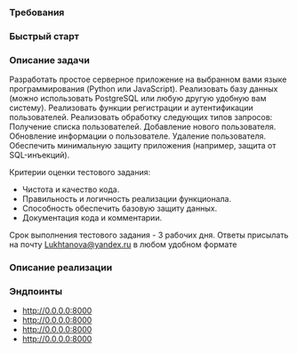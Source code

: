 ### Требования
### Быстрый старт
### Описание задачи
Разработать простое серверное приложение на выбранном вами языке программирования (Python или JavaScript).
Реализовать базу данных (можно использовать PostgreSQL или любую другую удобную вам систему).
Реализовать функции регистрации и аутентификации пользователей.
Реализовать обработку следующих типов запросов:
Получение списка пользователей.
Добавление нового пользователя.
Обновление информации о пользователе.
Удаление пользователя.
Обеспечить минимальную защиту приложения (например, защита от SQL-инъекций).

Критерии оценки тестового задания:
- Чистота и качество кода.
- Правильность и логичность реализации функционала.
- Способность обеспечить базовую защиту данных.
- Документация кода и комментарии.

Срок выполнения тестового задания - 3 рабочих дня.
Ответы присылать на почту Lukhtanova@yandex.ru в любом удобном формате
### Описание реализации
### Эндпоинты
- http://0.0.0.0:8000
- http://0.0.0.0:8000
- http://0.0.0.0:8000
- http://0.0.0.0:8000